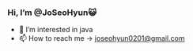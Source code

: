 ###  Hi, I’m @JoSeoHyun😺
- 👀 I’m interested in java
- 📫 How to reach me -> joseohyun0201@gmail.com
<!---
- 👩‍💻 My development blog -> seohyunz.github.io

seohyunz/seohyunz is a ✨ special ✨ repository because its `README.md` (this file) appears on your GitHub profile.
You can click the Preview link to take a look at your changes.
--->
